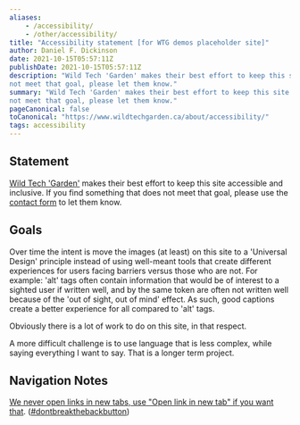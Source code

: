 ```yaml
---
aliases:
    - /accessibility/
    - /other/accessibility/
title: "Accessibility statement [for WTG demos placeholder site]"
author: Daniel F. Dickinson
date: 2021-10-15T05:57:11Z
publishDate: 2021-10-15T05:57:11Z
description: "Wild Tech 'Garden' makes their best effort to keep this site accessible and inclusive. If you find something that does
not meet that goal, please let them know."
summary: "Wild Tech 'Garden' makes their best effort to keep this site accessible and inclusive. If you find something that does
not meet that goal, please let them know."
pageCanonical: false
toCanonical: "https://www.wildtechgarden.ca/about/accessibility/"
tags: accessibility
---
```


## Statement

[Wild Tech 'Garden'](https://www.wildtechgarden.ca/about/) makes their best effort to keep this site accessible and inclusive. If you find something that does not meet that goal, please use the [contact form](https://www.wildtechgarden.ca/about/contact) to let them know.

## Goals

Over time the intent is move the images (at least) on this site to a 'Universal Design' principle instead of using well-meant tools that create different experiences for users facing barriers versus those who are not. For example: 'alt' tags often contain information that would be of interest to a sighted user if written well, and by the same token are often not written well because of the 'out of sight, out of mind' effect. As such, good captions create a better experience for all compared to 'alt' tags.

Obviously there is a lot of work to do on this site, in that respect.

A more difficult challenge is to use language that is less complex, while saying everything I want to say. That is a longer term project.

## Navigation Notes

[We never open links in new tabs, use "Open link in new tab" if you want that](https://www.danielfdickinson.ca/blog/accessible-design-no-blank/). ([#dontbreakthebackbutton](https://www.linkedin.com/feed/hashtag/?keywords=dontbreakthebackbutton))
